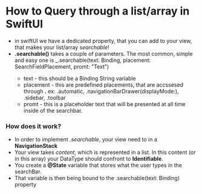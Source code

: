 # How to Query through a list/array in SwiftUI

- in swiftUI we have a dedicated property, that you can add to your view, that makes your list/array _searchable_!
- **.searchable()** takes a couple of parameters. The most common, simple and easy one is _.searchable(text: Binding<String>, placement: SearchFieldPlacement, promt: "Text")
    * text - this should be a Binding String variable
    * placement - this are predefined placements, that are accssesed through **.** ex: .automatic, .navigationBarDrawer(displayMode:), .sidebar, .toolbar
    * promt - this is a placeholder text that will be presented at all time inside of the searchbar.
  
### How does it work?
- In order to implement _.searchable_, your view need to in a **NavigationStack**
- Your view takes _content_, which is represented in a list. In this content (or in this array) your DataType should confront to __Identifiable__.
- You create a **@State** variable that stores what the user types in the searchBar.
- That variable is then being bound to the .searchable(text: Binding<String>) property
